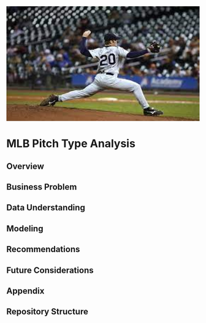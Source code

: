 <div style="text-align: center;" style="border: 2px solid black;">
    <img src="Images/pitcher_20.jpg" alt="pitcher_20" width="700" height="300">
</div>

# MLB Pitch Type Analysis
## Overview

## Business Problem

## Data Understanding

## Modeling

## Recommendations

## Future Considerations

## Appendix

## Repository Structure

